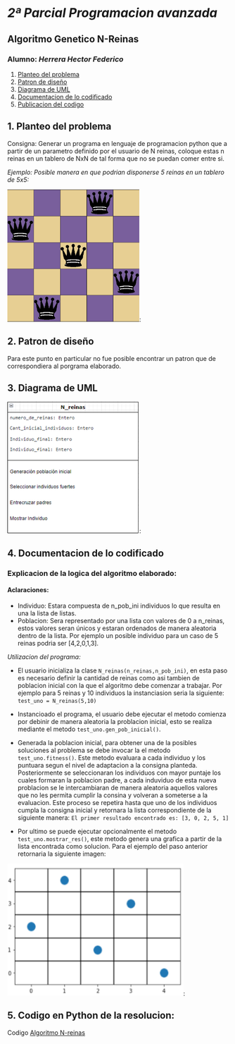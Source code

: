 # *2ª Parcial Programacion avanzada*
## Algoritmo Genetico N-Reinas
### Alumno: *Herrera Hector Federico*

1. [Planteo del problema](#id1)
2. [Patron de diseño](#id2)
3. [Diagrama de UML](#id3)
4. [Documentacion de lo codificado](#id4)
5. [Publicacion del codigo](#id5)

## 1. Planteo del problema <a name="id1"></a>
Consigna: Generar un programa en lenguaje de programacion python que a partir de un parametro definido por el usuario de N reinas, coloque estas n reinas en un tablero de NxN de tal forma que no se puedan comer entre si.

_Ejemplo: Posible manera en que podrian disponerse 5 reinas en un tablero de 5x5:_

<img src="https://github.com/f3derico1991/n_reinas_Herrera_Hector/blob/main/N_reinas_Herrea_hector/imagenes/CincoReinas.png" width=300 height=300>:

## 2. Patron de diseño <a name="id2"></a>
Para este punto en particular no fue posible encontrar un patron que de correspondiera al porgrama elaborado. 

## 3. Diagrama de UML <a name="id3"></a>
<img src="https://github.com/f3derico1991/n_reinas_Herrera_Hector/blob/main/N_reinas_Herrea_hector/imagenes/2022-07-04-10-51-app.diagrams.net.png" width=300 height=300>:

## 4. Documentacion de lo codificado <a name="id4"></a>
 ### Explicacion de la logica del algoritmo elaborado:
 #### Aclaraciones:
 - Individuo: Estara compuesta de n_pob_ini individuos lo que resulta en una la lista de listas.
 - Poblacion: Sera representado por una lista con valores de 0 a n_reinas, estos valores seran únicos y estaran ordenados de manera aleatoria dentro de la lista. Por ejemplo un posible individuo para un caso de 5 reinas podria ser [4,2,0,1,3].
 
 *Utilizacion del programa:*
 - El usuario inicializa la clase `N_reinas(n_reinas,n_pob_ini)`, en esta paso es necesario definir la cantidad de reinas como asi tambien de poblacion inicial con la que el algoritmo debe comenzar a trabajar. Por ejemplo para 5 reinas y 10 individuos la instanciasion seria la siguiente: `test_uno = N_reinas(5,10)`

 - Instancioado el programa, el usuario debe ejecutar el metodo  comienza por debinir de manera aleatoria la problacion inicial, esto se realiza mediante el metodo 
`test_uno.gen_pob_inicial()`.
 
 - Generada la poblacion inicial, para obtener una de la posibles soluciones al problema se debe invocar la el metodo `test_uno.fitness()`.
 Este metodo evaluara a cada individuo y los puntuara segun el nivel de adaptacion a la consigna planteda. Posteriormente se seleccionaran los individuos con mayor puntaje los cuales formaran la poblacion padre, a cada induviduo de esta nueva problacion se le intercambiaran de manera aleatoria aquellos valores que no les permita cumplir la consina y volveran a someterse a la evaluacion. Este proceso se repetira hasta que uno de los individuos cumpla la consigna inicial y retornara la lista correspondiente de la siguiente manera: `El primer resultado encontrado es: [3, 0, 2, 5, 1]`
 
 - Por ultimo se puede ejecutar opcionalmente el metodo `test_uno.mostrar_res()`, este metodo genera una grafica a partir de la lista encontrada como solucion. Para el ejemplo del paso anterior retornaria la siguiente imagen: 

<img src="https://github.com/f3derico1991/n_reinas_Herrera_Hector/blob/main/N_reinas_Herrea_hector/imagenes/print_solucion.png" width=400 height=300>:



## 5. Codigo en Python de la resolucion: <a name="id5"></a>
Codigo [Algoritmo N-reinas](https://github.com/f3derico1991/n_reinas_Herrera_Hector/blob/main/N_reinas_Herrea_hector/Herrera_Hector.py)
